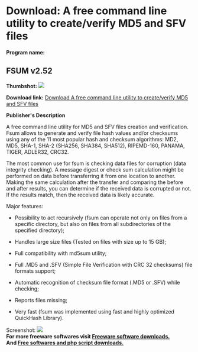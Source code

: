 # Download: A free command line utility to create/verify MD5 and SFV files

**Program name:**

## FSUM v2.52

  
**Thumbshot:** ![](http://www.freewarefiles.com/screenshot/fsum_md.gif)   
  
**Download link:** [Download A free command line utility to create/verify MD5 and SFV files](http://freesoftwares.boysofts.com/FSUM-V_program_3728.html)  
  


**Publisher's Description**  
  


A free command line utility for MD5 and SFV files creation and verification.  
Fsum allows to generate and verify file hash values and/or checksums using any of the 11 most popular hash and checksum algorithms: MD2, MD5, SHA-1, SHA-2 (SHA256, SHA384, SHA512), RIPEMD-160, PANAMA, TIGER, ADLER32, CRC32.   
  
The most common use for fsum is checking data files for corruption (data integrity checking). A message digest or check sum calculation might be performed on data before transferring it from one location to another. Making the same calculation after the transfer and comparing the before and after results, you can determine if the received data is corrupted or not. If the results match, then the received data is likely accurate.   
  
Major features: 

  * Possibility to act recursively (fsum can operate not only on files from a specific directory, but also on files from all subdirectories of the specified directory);

  * Handles large size files (Tested on files with size up to 15 GB); 
  * Full compatibility with md5sum utility; 
  * Full .MD5 and .SFV (Simple File Verification with CRC 32 checksums) file formats support; 
  * Automatic recognition of checksum file format (.MD5 or .SFV) while checking; 
  * Reports files missing; 
  * Very fast (fsum was implemented using fast and highly optimized QuickHash Library).

  
  
Screenshot: ![](http://www.freewarefiles.com/screenshot/fsum.gif)   
**For more freeware softwares visit [Freeware software downloads.](http://freesoftwares.boysofts.com/)**   
**And [Free softwares and php script downloads.](http://www.boysofts.com/)**
